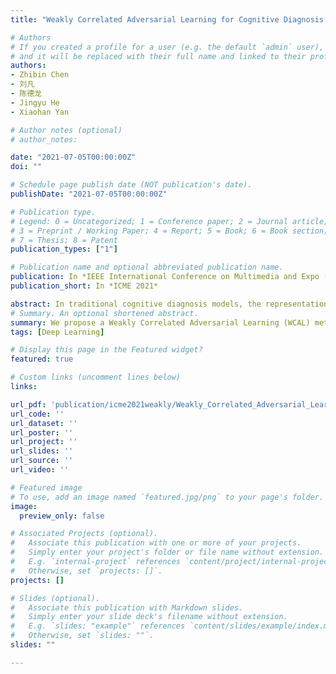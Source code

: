 ```yaml
---
title: "Weakly Correlated Adversarial Learning for Cognitive Diagnosis System"

# Authors
# If you created a profile for a user (e.g. the default `admin` user), write the username (folder name) here 
# and it will be replaced with their full name and linked to their profile.
authors:
- Zhibin Chen
- 刘凡
- 陈德龙
- Jingyu He
- Xiaohan Yan

# Author notes (optional)
# author_notes:

date: "2021-07-05T00:00:00Z"
doi: ""

# Schedule page publish date (NOT publication's date).
publishDate: "2021-07-05T00:00:00Z"

# Publication type.
# Legend: 0 = Uncategorized; 1 = Conference paper; 2 = Journal article;
# 3 = Preprint / Working Paper; 4 = Report; 5 = Book; 6 = Book section;
# 7 = Thesis; 8 = Patent
publication_types: ["1"]

# Publication name and optional abbreviated publication name.
publication: In *IEEE International Conference on Multimedia and Expo (ICME) 2021, demo track*.
publication_short: In *ICME 2021*

abstract: In traditional cognitive diagnosis models, the representations of students and questions tend to have a high correlation. It results in biases and poor performance in real-world applications. In order to weaken such correlation, we propose a Weakly Correlated Adversarial Learning (WCAL) method. Based on WCAL, we design a cognitive system for both student knowledge state evaluation and exam results prediction which can help teachers select exams suitable for students. The experimental results show the proposed method can effectively model students' knowledge state and help teachers improve the teaching effect. 
# Summary. An optional shortened abstract.
summary: We propose a Weakly Correlated Adversarial Learning (WCAL) method. Based on WCAL, we design a cognitive system for both student knowledge state evaluation and exam results prediction which can help teachers select exams suitable for students.
tags: [Deep Learning]

# Display this page in the Featured widget?
featured: true

# Custom links (uncomment lines below)
links:

url_pdf: 'publication/icme2021weakly/Weakly_Correlated_Adversarial_Learning_for_Cognitive_Diagnosis_System.pdf'
url_code: ''
url_dataset: ''
url_poster: ''
url_project: ''
url_slides: ''
url_source: ''
url_video: ''

# Featured image
# To use, add an image named `featured.jpg/png` to your page's folder. 
image:
  preview_only: false

# Associated Projects (optional).
#   Associate this publication with one or more of your projects.
#   Simply enter your project's folder or file name without extension.
#   E.g. `internal-project` references `content/project/internal-project/index.md`.
#   Otherwise, set `projects: []`.
projects: []

# Slides (optional).
#   Associate this publication with Markdown slides.
#   Simply enter your slide deck's filename without extension.
#   E.g. `slides: "example"` references `content/slides/example/index.md`.
#   Otherwise, set `slides: ""`.
slides: ""

---
```

